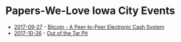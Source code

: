 # Papers-We-Love Iowa City Events

* [2017-09-27](https://www.meetup.com/techcorridorio/events/242899046/) - [Bitcoin - A Peer-to-Peer Electronic Cash System](https://github.com/papers-we-love/papers-we-love/blob/5a54fa883a813e81b1e54bfed9669fc8961dedb4/digital_currency/bitcoin.pdf)
* [2017-10-26](https://www.meetup.com/techcorridorio/events/243962416/) - [Out of the Tar Pit](https://github.com/papers-we-love/papers-we-love/blob/master/design/out-of-the-tar-pit.pdf)
